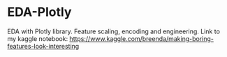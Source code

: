 # EDA-Plotly
EDA with Plotly library. Feature scaling, encoding and engineering.
Link to my kaggle notebook: https://www.kaggle.com/breenda/making-boring-features-look-interesting
